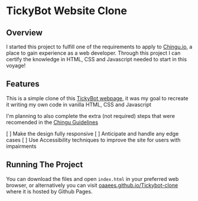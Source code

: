 #	TickyBot Website Clone

##	Overview

I started this project to fulfill one of the requirements to apply to [Chingu.io](https://chingu.io/), a place to gain experience as a web developer. Through this project I can certify the knowledge in HTML, CSS and Javascript needed to start in this voyage!

##	Features

This is a simple clone of this [TickyBot webpage](http://tickybott.herokuapp.com/), it was my goal to recreate it writing my own code in vanilla HTML, CSS and Javascript

I'm planning to also complete the extra (not required) steps that were recomended in the [Chingu Guidelines](https://github.com/chingu-voyages/soloproject-tier1-tickybot-clone)

 [ ] Make the design fully responsive 
 [ ] Anticipate and handle any edge cases
 [ ] Use Accessibility techniques to improve the site for users with impairments

##	Running The Project

You can download the files and open `index.html` in your preferred web browser, or alternatively you can visit [oaaees.github.io/Tickybot-clone](oaaees.github.io/Tickybot-clone) where it is hosted by Github Pages.